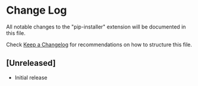 # Change Log

All notable changes to the "pip-installer" extension will be documented in this file.

Check [Keep a Changelog](http://keepachangelog.com/) for recommendations on how to structure this file.

## [Unreleased]

- Initial release